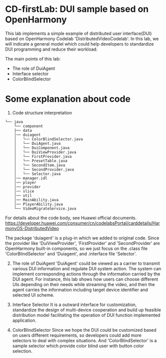 # CD-firstLab: DUI sample based on OpenHarmony

This lab implements a simple example of distributed user interface(DUI) based on OpenHarmony Codelab 'DistributedVideoCodelab'. In this lab, we will indicate a general model which could help developers to standardize DUI programming and reduce their workload. 

The main points of this lab:
- The role of DuiAgent
- Interface selector
- ColorBlindSelector

# Some explanation about code
1. Code structure interpretation
```
└── java                            
    └── component     
    ├── data        
    │── duiagent  
    │   └── ColorBlindSelector.java 
    │   └── DuiAgent.java        
    │   └── DuiComponent.java
    │   └── DuiViewProvider.java
    │   └── FirstProvider.java
    │   └── PresetTable.java
    │   └── SecondItem.java
    │   └── SecondProvider.java
    │   └── Selector.java  
    │── manager.idl
    │── player
    │── provider
    │── slice
    │── util
    │── MainAbility.java
    │── PlayerAbility.java
    └── VideoMigrateService.java
```
For details about the code body, see Huawei official documents. https://developer.huawei.com/consumer/cn/codelabsPortal/carddetails/HarmonyOS-DistributedVideo

The package 'duiagent' is a plug-in which we added to original code. Since the provider like 'DuiViewProvider', 'FirstProvider' and 'SecondProvider' are OpenHarmony built-in components, so we just focus on the .class file 'ColorBlindSelector' and 'Duiagent', and .interface file 'Selector'.

2. The role of DuiAgent
'DuiAgent' could be viewed as a carrier to transmit various DUI information and regulate DUI system action. The system can implement corresponding actions through the information carried by the DUI agent. For instance, this lab shows how users can choose different UIs depending on their needs while streaming the video, and then the agent carries the information including target device identifier and selected UI scheme.

3. Interface Selector
It is a outward interface for customization, standardize the design of multi-device cooperation and build up feasible distribution model facilitating the operation of DUI function implemented application.

4. ColorBlindSelector
Since we hope the DUI could be customized based on users different requirements, so developers could add more selectors to deal with complex situations. And 'ColorBlindSelector' is a sample selector which provide color blind user with button color selection. 

